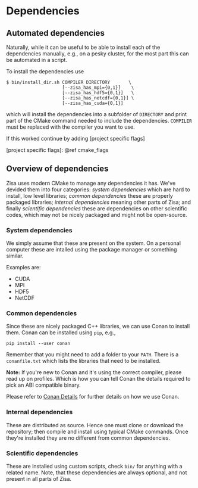 # Dependencies
## Automated dependencies
Naturally, while it can be useful to be able to install each of the
dependencies manually, e.g., on a pesky cluster, for the most part this can be
automated in a script.

To install the dependencies use

    $ bin/install_dir.sh COMPILER DIRECTORY       \
                         [--zisa_has_mpi={0,1}]    \
                         [--zisa_has_hdf5={0,1}]   \
                         [--zisa_has_netcdf={0,1}] \
                         [--zisa_has_cuda={0,1}]

which will install the dependencies into a subfolder of `DIRECTORY` and print
part of the CMake command needed to include the dependencies. `COMPILER` must
be replaced with the compiler you want to use.

If this worked continue by adding [project specific flags]

[project specific flags]: @ref cmake_flags

## Overview of dependencies
Zisa uses modern CMake to manage any dependencies it has. We've devided them
into four categories: *system dependencies* which are hard to install, low
level libraries; *common dependencies* these are properly packaged libraries;
*internal dependencies* meaning other parts of Zisa; and finally *scientific
dependencies* these are dependencies on other scientific codes, which may not
be nicely packaged and might not be open-source.

### System dependencies
We simply assume that these are present on the system. On a personal computer
these are intalled using the package manager or something similar.

Examples are:
  * CUDA
  * MPI
  * HDF5
  * NetCDF


### Common dependencies
Since these are nicely packaged C++ libraries, we can use Conan to install
them. Conan can be installed using `pip`, e.g.,

    pip install --user conan

Remember that you might need to add a folder to your `PATH`. There is a
`conanfile.txt` which lists the libraries that need to be installed.

**Note:** If you're new to Conan and it's using the correct compiler, please read
up on profiles. Which is how you can tell Conan the details required to pick an
ABI compatible binary.

Please refer to [Conan Details] for further details on how we use Conan.

[Conan Details]: conan.md

### Internal dependencies
These are distributed as source. Hence one must clone or download the
repository; then compile and install using typical CMake commands. Once they're
installed they are no different from common dependencies.

### Scientific dependencies
These are installed using custom scripts, check `bin/` for anything with a
related name. Note, that these dependencies are always optional, and not present
in all parts of Zisa.

